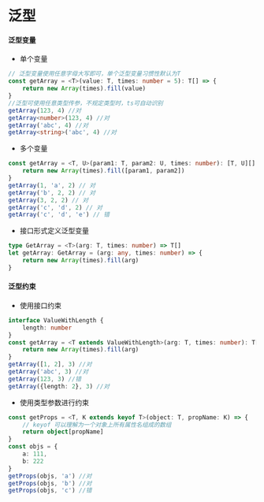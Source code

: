 <!--
 * @Page: 泛型笔记
 * @Version: 1.0.0
 * @Autor: xumeng
 * @Date: 2020-05-11 09:41:21
 * @LastEditors: Please set LastEditors
 * @LastEditTime: 2020-05-11 20:21:51
 -->
 # 泛型
#### 泛型变量
- 单个变量
```ts
// 泛型变量使用任意字母大写即可，单个泛型变量习惯性默认为T
const getArray = <T>(value: T, times: number = 5): T[] => {
    return new Array(times).fill(value)
}
//泛型可使用任意类型传参，不规定类型时，ts可自动识别
getArray(123, 4) //对
getArray<number>(123, 4) //对
getArray('abc', 4) //对
getArray<string>('abc', 4) //对
```
- 多个变量
```ts
const getArray = <T, U>(param1: T, param2: U, times: number): [T, U][] => {
    return new Array(times).fill([param1, param2])
}
getArray(1, 'a', 2) // 对
getArray('b', 2, 2) // 对
getArray(3, 2, 2) // 对
getArray('c', 'd', 2) // 对
getArray('c', 'd', 'e') // 错

```
- 接口形式定义泛型变量
```ts
type GetArray = <T>(arg: T, times: number) => T[]
let getArray: GetArray = (arg: any, times: number) => {
    return new Array(times).fill(arg)
}
```

#### 泛型约束
- 使用接口约束
```ts
interface ValueWithLength {
    length: number
}
const getArray = <T extends ValueWithLength>(arg: T, times: number): T[] => {
    return new Array(times).fill(arg)
}
getArray([1, 2], 3) //对
getArray('abc', 3) //对
getArray(123, 3) //错
getArray({length: 2}, 3) //对
```
- 使用类型参数进行约束
```ts
const getProps = <T, K extends keyof T>(object: T, propName: K) => {
    // keyof 可以理解为一个对象上所有属性名组成的数组
    return object[propName]
}
const objs = {
    a: 111,
    b: 222
}
getProps(objs, 'a') //对
getProps(objs, 'b') //对
getProps(objs, 'c') //错

```

